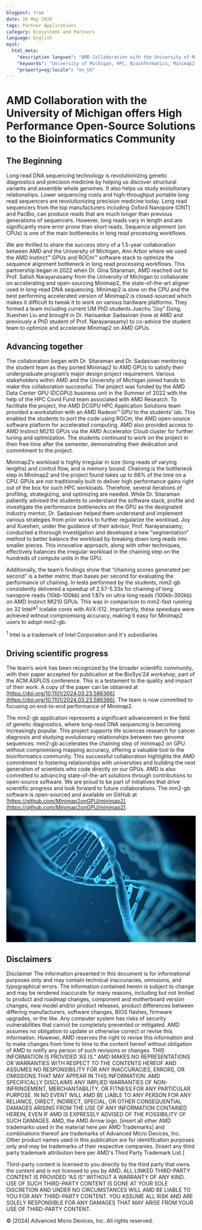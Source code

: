 ```yaml
---
blogpost: true
date: 16 May 2024
tags: Partner Applications
category: Ecosystems and Partners
language: English
myst:
  html_meta:
    "description lang=en": "AMD Collaboration with the University of Michigan offers High Performance Open-Source Solutions to the Bioinformatics Community"
    "keywords": "University of Michigan, HPC, Bioinformatics, Minimap2, DCGPU, MI210, "
    "property=og:locale": "en_US"
---
```


# AMD Collaboration with the University of Michigan offers High Performance Open-Source Solutions to the Bioinformatics Community

## The Beginning

Long read DNA sequencing technology is revolutionizing genetic diagnostics and precision medicine by helping us discover structural variants and assemble whole genomes.
It also helps us study evolutionary relationships. Lower sequencing costs and high-throughput portable long read sequencers are revolutionizing precision medicine today.
Long read sequencers from the top manufacturers including Oxford Nanopore (ONT) and PacBio, can produce reads that are much longer than previous generations of sequencers.  However, long reads vary in length and are significantly more error prone than short reads. Sequence alignment (on CPUs) is one of the main bottlenecks in long read processing workflows.

We are thrilled to share the success story of a 1.5-year collaboration between AMD and the University of Michigan, Ann Arbor where we used the AMD Instinct™ GPUs and
ROCm™ software stack to optimize the sequence alignment bottleneck in long read processing workflows. This partnership began in 2022 when Dr. Gina Sitaraman, AMD
reached out to Prof. Satish Narayanasamy from the University of Michigan to collaborate on accelerating and open-sourcing Minimap2, the state-of-the-art aligner
used in long-read DNA sequencing. Minimap2 is slow on the CPU and the best performing accelerated version of Minimap2 is closed-sourced which makes it difficult
to tweak it to work on various hardware platforms. They formed a team including current UM PhD students Juechu “Joy” Dong, Xueshen Liu and brought in Dr. Harisankar
Sadasivan (now at AMD and previously a PhD student of Prof. Narayanasamy) to co-advice the student team to optimize and accelerate Minimap2 on AMD GPUs.

## Advancing together

The collaboration began with Dr. Sitaraman and Dr. Sadasivan mentoring the student team as they ported Minimap2 to AMD GPUs to satisfy their undergraduate
program’s major design project requirement. Various stakeholders within AMD and the University of Michigan joined hands to make this collaboration successful.
The project was funded by the AMD Data Center GPU (DCGPU) business unit in the Summer of 2022 with the help of the HPC Covid Fund team associated with AMD Research.
To facilitate the project, the AMD DCGPU HPC Application Solutions team provided a workstation with an AMD Radeon™ GPU to the students’ lab.
This enabled the students to port the code using ROCm, the AMD open-source software platform for accelerated computing. AMD also provided access to AMD Instinct
MI210 GPUs via the AMD Accelerator Cloud cluster for further tuning and optimization. The students continued to work on the project in their free time after the
semester, demonstrating their dedication and commitment to the project.

Minimap2’s workload is highly irregular in size (long reads of varying lengths) and control flow, and is memory bound. Chaining is the bottleneck step in Minimap2 and
the project found takes up to 68% of the time on a CPU. GPUs are not traditionally built to deliver high performance gains right out of the box for such HPC workloads.
Therefore, several iterations of profiling, strategizing, and optimizing are needed. While Dr. Sitaraman patiently advised the students to understand the software stack,
profile and investigate the performance bottlenecks on the GPU as the designated industry mentor, Dr. Sadasivan helped them understand and implement various strategies
from prior works to further regularize the workload. Joy and Xueshen, under the guidance of their advisor, Prof. Narayanasamy, conducted a thorough investigation and
developed a new “segmentation” method to better balance the workload by breaking down long reads into smaller pieces.
This innovative approach, along with other techniques, effectively balances the irregular workload in the chaining step on the hundreds of compute units in the GPU.

Additionally, the team’s findings show that “chaining scores generated per second” is a better metric than bases per second for evaluating the performance of chaining.
In tests performed by the students, mm2-gb consistently delivered a speedup of 2.57-5.33x for chaining of long nanopore reads (10kb-100kb) and 1.87x on ultra-long reads
(100kb-300kb) on AMD Instinct MI210 GPUs. This was in comparison to mm2-fast running on 32 Intel®<sup>1</sup> Icelake cores with AVX-512.
Importantly, these speedups were achieved without compromising accuracy, making it easy for Minimap2 users to adopt mm2-gb.

<sup>1</sup> Intel is a trademark of Intel Corporation and it's subsidiaries

## Driving scientific progress

The team’s work has been recognized by the broader scientific community, with their paper accepted for publication at the BioSys’24 workshop,
part of the ACM ASPLOS conference. This is a testament to the quality and impact of their work. A copy of the paper can be obtained at
[https://doi.org/10.1101/2024.03.23.586366](https://doi.org/10.1101/2024.03.23.586366). The team is now committed to focusing on end-to-end performance of Minimap2.

The mm2-gb application represents a significant advancement in the field of genetic diagnostics, where long-read DNA sequencing is becoming increasingly popular.
This project supports life sciences research for cancer diagnosis and studying evolutionary relationships between two genome sequences.
mm2-gb accelerates the chaining step of minimap2 on GPU without compromising mapping accuracy, offering a valuable tool to the bioinformatics community.
This successful collaboration highlights the AMD commitment to fostering relationships with universities and building the next generation of scientists who code directly on our GPUs. AMD is also committed to advancing state-of-the-art solutions through contributions to open-source software.
We are proud to be part of initiatives that drive scientific progress and look forward to future collaborations.
The mm2-gb software is open-sourced and available on GitHub at [https://github.com/Minimap2onGPU/minimap2](https://github.com/Minimap2onGPU/minimap2).

![GLM schematic](images/uom-pic-1.jpg)

## Disclaimers

Disclaimer
The information presented in this document is for informational purposes only and may contain technical
inaccuracies, omissions, and typographical errors. The information contained herein is subject to change
and may be rendered inaccurate for many reasons, including but not limited to product and roadmap
changes, component and motherboard version changes, new model and/or product releases, product
differences between differing manufacturers, software changes, BIOS flashes, firmware upgrades, or the
like. Any computer system has risks of security vulnerabilities that cannot be completely prevented or
mitigated. AMD assumes no obligation to update or otherwise correct or revise this information.
However, AMD reserves the right to revise this information and to make changes from time to time to
the content hereof without obligation of AMD to notify any person of such revisions or changes.
THIS INFORMATION IS PROVIDED ‘AS IS.” AMD MAKES NO REPRESENTATIONS OR WARRANTIES WITH
RESPECT TO THE CONTENTS HEREOF AND ASSUMES NO RESPONSIBILITY FOR ANY INACCURACIES,
ERRORS, OR OMISSIONS THAT MAY APPEAR IN THIS INFORMATION. AMD SPECIFICALLY DISCLAIMS ANY
IMPLIED WARRANTIES OF NON-INFRINGEMENT, MERCHANTABILITY, OR FITNESS FOR ANY PARTICULAR
PURPOSE. IN NO EVENT WILL AMD BE LIABLE TO ANY PERSON FOR ANY RELIANCE, DIRECT, INDIRECT,
SPECIAL, OR OTHER CONSEQUENTIAL DAMAGES ARISING FROM THE USE OF ANY INFORMATION
CONTAINED HEREIN, EVEN IF AMD IS EXPRESSLY ADVISED OF THE POSSIBILITY OF SUCH DAMAGES.
AMD, the AMD Arrow logo, [insert all other AMD trademarks used in the material here per AMD
Trademarks] and combinations thereof are trademarks of Advanced Micro Devices, Inc. Other product
names used in this publication are for identification purposes only and may be trademarks of their
respective companies. [Insert any third party trademark attribution here per AMD's Third Party
Trademark List.]

Third-party content is licensed to you directly by the third party that owns the content and is not licensed to you by AMD. ALL LINKED THIRD-PARTY CONTENT IS PROVIDED
“AS IS” WITHOUT A WARRANTY OF ANY KIND. USE OF SUCH THIRD-PARTY CONTENT IS DONE AT YOUR SOLE DISCRETION AND UNDER NO CIRCUMSTANCES WILL AMD BE LIABLE TO YOU FOR
ANY THIRD-PARTY CONTENT. YOU ASSUME ALL RISK AND ARE SOLELY RESPONSIBLE FOR ANY
DAMAGES THAT MAY ARISE FROM YOUR USE OF THIRD-PARTY CONTENT.

© [2024] Advanced Micro Devices, Inc. All rights reserved.
